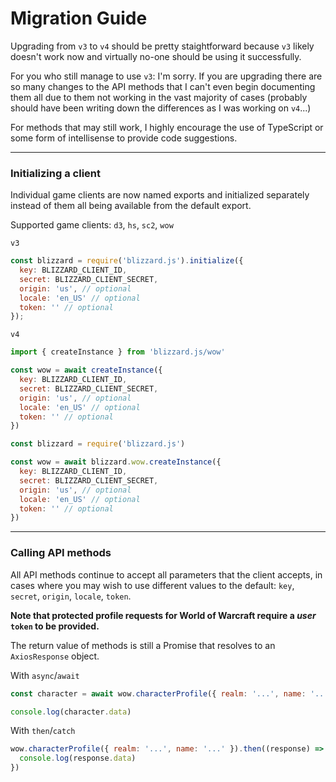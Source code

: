 # Migration Guide

Upgrading from `v3` to `v4` should be pretty staightforward because `v3` likely doesn't work now and virtually no-one should be using it successfully.

For you who still manage to use `v3`: I'm sorry. If you are upgrading there are so many changes to the API methods that I can't even begin documenting them all due to them not working in the vast majority of cases (probably should have been writing down the differences as I was working on `v4`...)

For methods that may still work, I highly encourage the use of TypeScript or some form of intellisense to provide code suggestions.

---

### Initializing a client

Individual game clients are now named exports and initialized separately instead of them all being available from the default export.

Supported game clients: `d3`, `hs`, `sc2`, `wow`

`v3`

```js
const blizzard = require('blizzard.js').initialize({
  key: BLIZZARD_CLIENT_ID,
  secret: BLIZZARD_CLIENT_SECRET,
  origin: 'us', // optional
  locale: 'en_US' // optional
  token: '' // optional
});
```

`v4`

```js
import { createInstance } from 'blizzard.js/wow'

const wow = await createInstance({
  key: BLIZZARD_CLIENT_ID,
  secret: BLIZZARD_CLIENT_SECRET,
  origin: 'us', // optional
  locale: 'en_US' // optional
  token: '' // optional
})
```

```js
const blizzard = require('blizzard.js')

const wow = await blizzard.wow.createInstance({
  key: BLIZZARD_CLIENT_ID,
  secret: BLIZZARD_CLIENT_SECRET,
  origin: 'us', // optional
  locale: 'en_US' // optional
  token: '' // optional
})
```

---

### Calling API methods

All API methods continue to accept all parameters that the client accepts, in cases where you may wish to use different values to the default: `key`, `secret`, `origin`, `locale`, `token`.

**Note that protected profile requests for World of Warcraft require a _user_ `token` to be provided.**

The return value of methods is still a Promise that resolves to an `AxiosResponse` object.

With `async`/`await`

```js
const character = await wow.characterProfile({ realm: '...', name: '...' })

console.log(character.data)
```

With `then`/`catch`

```js
wow.characterProfile({ realm: '...', name: '...' }).then((response) => {
  console.log(response.data)
})
```
